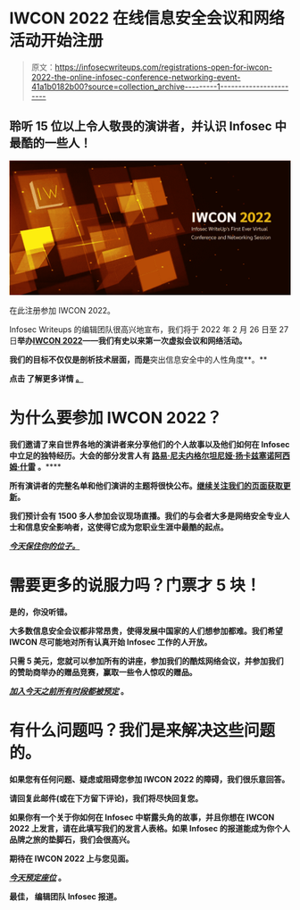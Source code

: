 # IWCON 2022 在线信息安全会议和网络活动开始注册

> 原文：<https://infosecwriteups.com/registrations-open-for-iwcon-2022-the-online-infosec-conference-networking-event-41a1b0182b00?source=collection_archive---------1----------------------->

## 聆听 15 位以上令人敬畏的演讲者，并认识 Infosec 中最酷的一些人！

![](img/05c36fd8677794c8bc8256182cf04087.png)

在此注册参加 IWCON 2022。

Infosec Writeups 的编辑团队很高兴地宣布，我们将于 2022 年 2 月 26 日至 27 日**举办[**IWCON 2022**](https://iwcon.live/)——我们有史以来第一次虚拟会议和网络活动。**

**我们的目标不仅仅是剖析技术层面，而是**突出信息安全中的人性角度**。**

**点击 了解更多详情 [**。**](https://iwcon.live/)**

# **为什么要参加 IWCON 2022？**

**我们邀请了来自世界各地的演讲者来分享他们的个人故事以及他们如何在 Infosec 中立足的独特经历。大会的部分发言人有 [**路易·尼夫内格尔**](https://twitter.com/snyff)**[**坦尼娅·扬卡**](https://twitter.com/shehackspurple)[**兹塞诺**](https://twitter.com/zseano)[**阿西姆·什雷**](https://twitter.com/AseemShrey) **。******

****所有演讲者的完整名单和他们演讲的主题将很快公布。[继续关注我们的页面获取更新](https://iwcon.live/)。****

****我们预计会有 1500 多人参加会议现场直播。我们的与会者大多是网络安全专业人士和信息安全影响者，这使得它成为您职业生涯中最酷的起点。****

****[***今天保住你的位子。***](https://razorpay.com/payment-button/pl_IkurresccCErYp/view)****

# ****需要更多的说服力吗？门票才 5 块！****

****是的，你没听错。****

****大多数信息安全会议都非常昂贵，使得发展中国家的人们想参加都难。我们希望 IWCON 尽可能地对所有认真开始 Infosec 工作的人开放。****

****只需 5 美元，您就可以参加所有的讲座，参加我们的酷炫网络会议，并参加我们的赞助商举办的赠品竞赛，赢取一些令人惊叹的赠品。****

****[***加入今天之前所有时段都被预定***](https://razorpay.com/payment-button/pl_IkurresccCErYp/view) 。****

# ****有什么问题吗？我们是来解决这些问题的。****

****如果您有任何问题、疑虑或阻碍您参加 IWCON 2022 的障碍，我们很乐意回答。****

****请回复此邮件(或在下方留下评论)，我们将尽快回复您。****

****如果你有一个关于你如何在 Infosec 中崭露头角的故事，并且你想在 IWCON 2022 上发言，请在此填写我们的发言人表格。如果 Infosec 的报道能成为你个人品牌之旅的垫脚石，我们会很高兴。****

****期待在 IWCON 2022 上与您见面。****

****[***今天预定座位***](https://razorpay.com/payment-button/pl_IkurresccCErYp/view) 。****

****最佳，
编辑团队
Infosec 报道。****